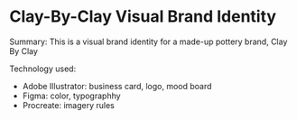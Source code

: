 # Clay-By-Clay Visual Brand Identity
Summary: This is a visual brand identity for a made-up pottery brand, Clay By Clay

Technology used: 
- Adobe Illustrator: business card, logo, mood board
- Figma: color, typographhy
- Procreate: imagery rules
